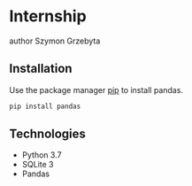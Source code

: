 # Internship
author Szymon Grzebyta

## Installation
Use the package manager [pip](https://pip.pypa.io/en/stable/) to install pandas.

```bash
pip install pandas
```

## Technologies
- Python 3.7
- SQLite 3
- Pandas 
